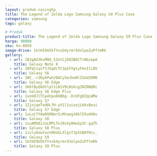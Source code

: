 ```yaml
---
layout: produk-casinghp
title: The Legend of Zelda Lego Samsung Galaxy S9 Plus Case
categories: samsung
tags: galaxy

# Produk
product-title: The Legend of Zelda Lego Samsung Galaxy S9 Plus Case
harga: 90000
sku: hn-0850
image-drive: 1ktHI9U5kfYxsb4yrmr93olpeZuPftmRk
gallery:
  - url: 1BJgAU3bvM9Q_5ZotCjDO2B6CTrWGimpA
    title: Galaxy Note 8
  - url: 1NfqtzyvftJGqdcTC3q1FXgtyFmnIlLBV
    title: Galaxy S6
  - url: 1Wt_-r2KpkPwhJ8ACySmJkeNlZ3eU20M0
    title: Galaxy S6 Edge
  - url: 1K6lByQkDtlpt1LN1V9LNiKcgZNZRNQRc
    title: Galaxy S6 Edge Plus
  - url: 1xoUdJlTCp4VpokKB6g--DcUFg8ZqLWMa
    title: Galaxy S7
  - url: 1ZjnjqeTed0LfH-yV1l1uivejLHXcBeui
    title: Galaxy S7 Edge
  - url: 1xLut7YAwNSM8mr5cMtaeg1Kbl55uXHAv
    title: Galaxy S8
  - url: 1suAMU8iJuLMPLTnJ0sXy8HwSp3C-gqTh
    title: Galaxy S8 Plus
  - url: 1ivlu0owYuznRbUGLXlgsT3pSUQ8fNic_
    title: Galaxy S9
  - url: 1ktHI9U5kfYxsb4yrmr93olpeZuPftmRk
    title: Galaxy S9 Plus
---
```

